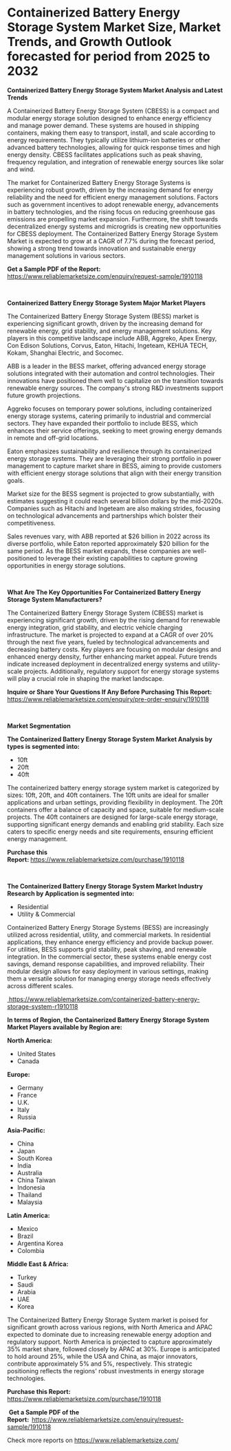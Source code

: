 <p><h1>Containerized Battery Energy Storage System Market Size, Market Trends, and Growth Outlook forecasted for period from 2025 to 2032</h1></p><p><strong>Containerized Battery Energy Storage System Market Analysis and Latest Trends</strong></p>
<p><p>A Containerized Battery Energy Storage System (CBESS) is a compact and modular energy storage solution designed to enhance energy efficiency and manage power demand. These systems are housed in shipping containers, making them easy to transport, install, and scale according to energy requirements. They typically utilize lithium-ion batteries or other advanced battery technologies, allowing for quick response times and high energy density. CBESS facilitates applications such as peak shaving, frequency regulation, and integration of renewable energy sources like solar and wind.</p><p>The market for Containerized Battery Energy Storage Systems is experiencing robust growth, driven by the increasing demand for energy reliability and the need for efficient energy management solutions. Factors such as government incentives to adopt renewable energy, advancements in battery technologies, and the rising focus on reducing greenhouse gas emissions are propelling market expansion. Furthermore, the shift towards decentralized energy systems and microgrids is creating new opportunities for CBESS deployment. The Containerized Battery Energy Storage System Market is expected to grow at a CAGR of 7.7% during the forecast period, showing a strong trend towards innovation and sustainable energy management solutions in various sectors.</p></p>
<p><strong>Get a Sample PDF of the Report:&nbsp;</strong> <a href="https://www.reliablemarketsize.com/enquiry/request-sample/1910118?utm_campaign=2744&utm_medium=2&utm_source=Github&utm_content=ia&utm_term=07042025&utm_id=containerized-battery-energy-storage-system">https://www.reliablemarketsize.com/enquiry/request-sample/1910118</a></p>
<p>&nbsp;</p>
<p><strong>Containerized Battery Energy Storage System Major Market Players</strong></p>
<p><p>The Containerized Battery Energy Storage System (BESS) market is experiencing significant growth, driven by the increasing demand for renewable energy, grid stability, and energy management solutions. Key players in this competitive landscape include ABB, Aggreko, Apex Energy, Con Edison Solutions, Corvus, Eaton, Hitachi, Ingeteam, KEHUA TECH, Kokam, Shanghai Electric, and Socomec.</p><p>ABB is a leader in the BESS market, offering advanced energy storage solutions integrated with their automation and control technologies. Their innovations have positioned them well to capitalize on the transition towards renewable energy sources. The company's strong R&D investments support future growth projections.</p><p>Aggreko focuses on temporary power solutions, including containerized energy storage systems, catering primarily to industrial and commercial sectors. They have expanded their portfolio to include BESS, which enhances their service offerings, seeking to meet growing energy demands in remote and off-grid locations.</p><p>Eaton emphasizes sustainability and resilience through its containerized energy storage systems. They are leveraging their strong portfolio in power management to capture market share in BESS, aiming to provide customers with efficient energy storage solutions that align with their energy transition goals.</p><p>Market size for the BESS segment is projected to grow substantially, with estimates suggesting it could reach several billion dollars by the mid-2020s. Companies such as Hitachi and Ingeteam are also making strides, focusing on technological advancements and partnerships which bolster their competitiveness.</p><p>Sales revenues vary, with ABB reported at $26 billion in 2022 across its diverse portfolio, while Eaton reported approximately $20 billion for the same period. As the BESS market expands, these companies are well-positioned to leverage their existing capabilities to capture growing opportunities in energy storage solutions.</p></p>
<p>&nbsp;</p>
<p><strong>What Are The Key Opportunities For Containerized Battery Energy Storage System Manufacturers?</strong></p>
<p><p>The Containerized Battery Energy Storage System (CBESS) market is experiencing significant growth, driven by the rising demand for renewable energy integration, grid stability, and electric vehicle charging infrastructure. The market is projected to expand at a CAGR of over 20% through the next five years, fueled by technological advancements and decreasing battery costs. Key players are focusing on modular designs and enhanced energy density, further enhancing market appeal. Future trends indicate increased deployment in decentralized energy systems and utility-scale projects. Additionally, regulatory support for energy storage systems will play a crucial role in shaping the market landscape.</p></p>
<p><strong>Inquire or Share Your Questions If Any Before Purchasing This Report:</strong> <a href="https://www.reliablemarketsize.com/enquiry/pre-order-enquiry/1910118?utm_campaign=2744&utm_medium=2&utm_source=Github&utm_content=ia&utm_term=07042025&utm_id=containerized-battery-energy-storage-system">https://www.reliablemarketsize.com/enquiry/pre-order-enquiry/1910118</a></p>
<p>&nbsp;</p>
<p><strong>Market Segmentation</strong></p>
<p><strong>The Containerized Battery Energy Storage System Market Analysis by types is segmented into:</strong></p>
<p><ul><li>10ft</li><li>20ft</li><li>40ft</li></ul></p>
<p><p>The containerized battery energy storage system market is categorized by sizes: 10ft, 20ft, and 40ft containers. The 10ft units are ideal for smaller applications and urban settings, providing flexibility in deployment. The 20ft containers offer a balance of capacity and space, suitable for medium-scale projects. The 40ft containers are designed for large-scale energy storage, supporting significant energy demands and enabling grid stability. Each size caters to specific energy needs and site requirements, ensuring efficient energy management.</p></p>
<p><strong>Purchase this Report:&nbsp;</strong><a href="https://www.reliablemarketsize.com/purchase/1910118?utm_campaign=2744&utm_medium=2&utm_source=Github&utm_content=ia&utm_term=07042025&utm_id=containerized-battery-energy-storage-system">https://www.reliablemarketsize.com/purchase/1910118</a></p>
<p>&nbsp;</p>
<p><strong>The Containerized Battery Energy Storage System Market Industry Research by Application is segmented into:</strong></p>
<p><ul><li>Residential</li><li>Utility & Commercial</li></ul></p>
<p><p>Containerized Battery Energy Storage Systems (BESS) are increasingly utilized across residential, utility, and commercial markets. In residential applications, they enhance energy efficiency and provide backup power. For utilities, BESS supports grid stability, peak shaving, and renewable integration. In the commercial sector, these systems enable energy cost savings, demand response capabilities, and improved reliability. Their modular design allows for easy deployment in various settings, making them a versatile solution for managing energy storage needs effectively across different scales.</p></p>
<p><a href="https://www.reliablemarketsize.com/containerized-battery-energy-storage-system-r1910118?utm_campaign=2744&utm_medium=2&utm_source=Github&utm_content=ia&utm_term=07042025&utm_id=containerized-battery-energy-storage-system">&nbsp;https://www.reliablemarketsize.com/containerized-battery-energy-storage-system-r1910118</a></p>
<p><strong>In terms of Region, the Containerized Battery Energy Storage System Market Players available by Region are:</strong></p>
<p>
    <p> <strong> North America: </strong>
        <ul>
            <li>United States</li>
            <li>Canada</li>
        </ul>
        </p> 
    <p> <strong> Europe: </strong>
        <ul>
            <li>Germany</li>
            <li>France</li>
            <li>U.K.</li>
            <li>Italy</li>
            <li>Russia</li>
        </ul>
        </p> 
    <p> <strong> Asia-Pacific: </strong>
        <ul>
            <li>China</li>
            <li>Japan</li>
            <li>South Korea</li>
            <li>India</li>
            <li>Australia</li>
            <li>China Taiwan</li>
            <li>Indonesia</li>
            <li>Thailand</li>
            <li>Malaysia</li>
        </ul>
        </p> 
    <p> <strong> Latin America: </strong>
        <ul>
            <li>Mexico</li>
            <li>Brazil</li>
            <li>Argentina Korea</li>
            <li>Colombia</li>
        </ul>
        </p> 
    <p> <strong> Middle East & Africa: </strong>
        <ul>
            <li>Turkey</li>
            <li>Saudi</li>
            <li>Arabia</li>
            <li>UAE</li>
            <li>Korea</li>
        </ul>
    </p>
    </p>
<p><p>The Containerized Battery Energy Storage System market is poised for significant growth across various regions, with North America and APAC expected to dominate due to increasing renewable energy adoption and regulatory support. North America is projected to capture approximately 35% market share, followed closely by APAC at 30%. Europe is anticipated to hold around 25%, while the USA and China, as major innovators, contribute approximately 5% and 5%, respectively. This strategic positioning reflects the regions' robust investments in energy storage technologies.</p></p>
<p><strong>Purchase this Report: </strong><a href="https://www.reliablemarketsize.com/purchase/1910118?utm_campaign=2744&utm_medium=2&utm_source=Github&utm_content=ia&utm_term=07042025&utm_id=containerized-battery-energy-storage-system">https://www.reliablemarketsize.com/purchase/1910118</a></p>
<p>&nbsp;<strong>Get a Sample PDF of the Report:&nbsp;&nbsp;</strong><a href="https://www.reliablemarketsize.com/enquiry/request-sample/1910118?utm_campaign=2744&utm_medium=2&utm_source=Github&utm_content=ia&utm_term=07042025&utm_id=containerized-battery-energy-storage-system">https://www.reliablemarketsize.com/enquiry/request-sample/1910118</a></p>
<p><strong></strong></p>
<p>Check more reports on <a href="https://www.reliablemarketsize.com/?utm_campaign=2744&utm_medium=2&utm_source=Github&utm_content=ia&utm_term=07042025&utm_id=containerized-battery-energy-storage-system">https://www.reliablemarketsize.com/</a></p>